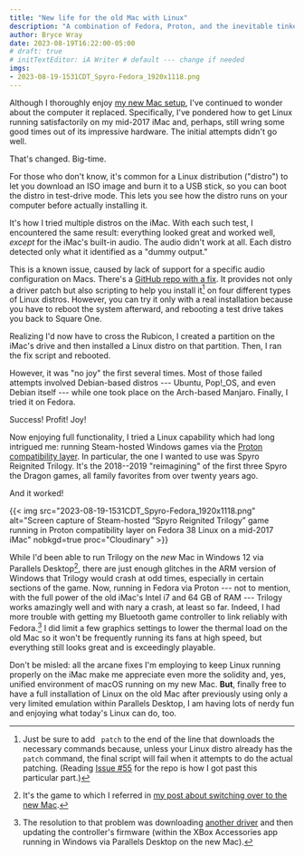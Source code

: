 ```yaml
---
title: "New life for the old Mac with Linux"
description: "A combination of Fedora, Proton, and the inevitable tinkering process produces amazing results."
author: Bryce Wray
date: 2023-08-19T16:22:00-05:00
# draft: true
# initTextEditor: iA Writer # default --- change if needed
imgs:
- 2023-08-19-1531CDT_Spyro-Fedora_1920x1118.png
---
```


Although I thoroughly enjoy [my new Mac setup](/posts/2023/07/making-good-move/), I've continued to wonder about the computer it replaced. Specifically, I've pondered how to get Linux running satisfactorily on my mid-2017 iMac and, perhaps, still wring some good times out of its impressive hardware. The initial attempts didn't go well.

That's changed. Big-time.

<!--more-->

For those who don't know, it's common for a Linux distribution ("distro") to let you download an ISO image and burn it to a USB stick, so you can boot the distro in test-drive mode. This lets you see how the distro runs on your computer before actually installing it.

It's how I tried multiple distros on the iMac. With each such test, I encountered the same result: everything looked great and worked well, *except* for the iMac's built-in audio. The audio didn't work at all. Each distro detected only what it identified as a "dummy output."

This is a known issue, caused by lack of support for a specific audio configuration on Macs. There's a [GitHub repo with a fix](https://github.com/davidjo/snd_hda_macbookpro). It provides not only a driver patch but also scripting to help you install it[^patch] on four different types of Linux distros. However, you can try it only with a real installation because you have to reboot the system afterward, and rebooting a test drive takes you back to Square One.

[^patch]: Just be sure to add ` patch` to the end of the line that downloads the necessary commands because, unless your Linux distro already has the `patch` command, the final script will fail when it attempts to do the actual patching. (Reading [Issue #55](https://github.com/davidjo/snd_hda_macbookpro/issues/55) for the repo is how I got past this particular part.)

Realizing I'd now have to cross the Rubicon, I created a partition on the iMac's drive and then installed a Linux distro on that partition. Then, I ran the fix script and rebooted.

However, it was "no joy" the first several times. Most of those failed attempts involved Debian-based distros --- Ubuntu, Pop!_OS, and even Debian itself --- while one took place on the Arch-based Manjaro. Finally, I tried it on Fedora.

Success! Profit! Joy!

Now enjoying full functionality, I tried a Linux capability which had long intrigued me: running Steam-hosted Windows games via the [Proton compatibility layer](https://www.protondb.com/). In particular, the one I wanted to use was Spyro Reignited Trilogy. It's the 2018--2019 "reimagining" of the first three Spyro the Dragon games, all family favorites from over twenty years ago.

And it worked!

{{< img src="2023-08-19-1531CDT_Spyro-Fedora_1920x1118.png" alt="Screen capture of Steam-hosted “Spyro Reignited Trilogy” game running in Proton compatibility layer on Fedora 38 Linux on a mid-2017 iMac" nobkgd=true proc="Cloudinary" >}}

While I'd been able to run Trilogy on the *new* Mac in Windows 12 via Parallels Desktop[^AAA], there are just enough glitches in the ARM version of Windows that Trilogy would crash at odd times, especially in certain sections of the game. Now, running in Fedora via Proton --- not to mention, with the full power of the old iMac's Intel i7 and 64 GB of RAM --- Trilogy works amazingly well and with nary a crash, at least so far. Indeed, I had more trouble with getting my Bluetooth game controller to link reliably with Fedora.[^controller] I did limit a few graphics settings to lower the thermal load on the old Mac so it won't be frequently running its fans at high speed, but everything still looks great and is exceedingly playable.

[^AAA]: It's the game to which I referred in [my post about switching over to the new Mac](/posts/2023/07/making-good-move/).

[^controller]: The resolution to that problem was downloading [another driver](https://github.com/atar-axis/xpadneo) and then updating the controller's firmware (within the XBox Accessories app running in Windows via Parallels Desktop on the new Mac).

Don't be misled: all the arcane fixes I'm employing to keep Linux running properly on the iMac make me appreciate even more the solidity and, yes, unified environment of macOS running on my new Mac. **But**, finally free to have a full installation of Linux on the old Mac after previously using only a very limited emulation within Parallels Desktop, I am having lots of nerdy fun and enjoying what today's Linux can do, too.
